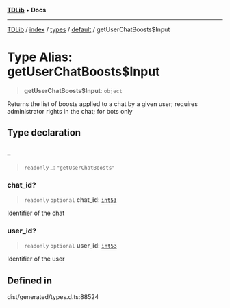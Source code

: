 [**TDLib**](../../../../../../README.md) • **Docs**

***

[TDLib](../../../../../../modules.md) / [index](../../../../../README.md) / [types](../../../README.md) / [default](../README.md) / getUserChatBoosts$Input

# Type Alias: getUserChatBoosts$Input

> **getUserChatBoosts$Input**: `object`

Returns the list of boosts applied to a chat by a given user; requires administrator rights in the chat; for bots only

## Type declaration

### \_

> `readonly` **\_**: `"getUserChatBoosts"`

### chat\_id?

> `readonly` `optional` **chat\_id**: [`int53`](int53-1.md)

Identifier of the chat

### user\_id?

> `readonly` `optional` **user\_id**: [`int53`](int53-1.md)

Identifier of the user

## Defined in

dist/generated/types.d.ts:88524
